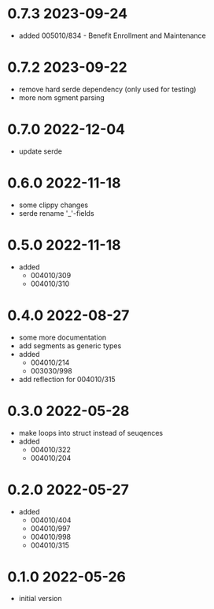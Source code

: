 # 0.7.3 2023-09-24

* added 005010/834 - Benefit Enrollment and Maintenance

# 0.7.2 2023-09-22

* remove hard serde dependency (only used for testing)
* more nom sgment parsing

# 0.7.0 2022-12-04

* update serde

# 0.6.0 2022-11-18

* some clippy changes
* serde rename '_'-fields

# 0.5.0 2022-11-18

* added
  * 004010/309
  * 004010/310
  
# 0.4.0 2022-08-27

* some more documentation
* add segments as generic types
* added
  * 004010/214
  * 003030/998
* add reflection for 004010/315

# 0.3.0 2022-05-28

* make loops into struct instead of seuqences
* added
  * 004010/322
  * 004010/204

# 0.2.0 2022-05-27

* added
  * 004010/404
  * 004010/997
  * 004010/998
  * 004010/315

# 0.1.0 2022-05-26

* initial version